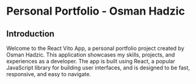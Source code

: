 # Personal Portfolio - Osman Hadzic

## Introduction
Welcome to the React Vito App, a personal portfolio project created by Osman Hadzic. This application showcases my skills, projects, and experiences as a developer. The app is built using React, a popular JavaScript library for building user interfaces, and is designed to be fast, responsive, and easy to navigate.


